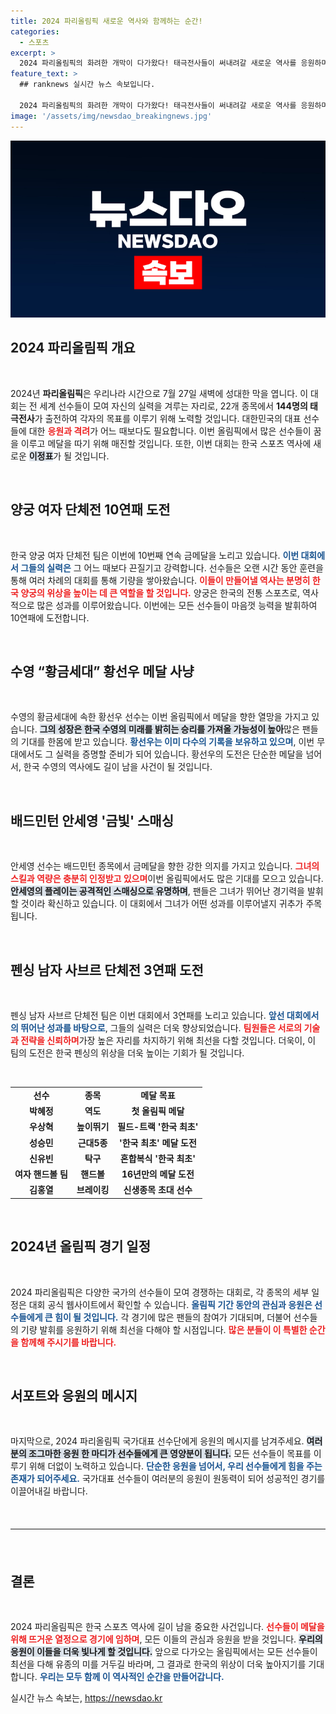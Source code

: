```yaml
---
title: 2024 파리올림픽 새로운 역사와 함께하는 순간!
categories:
  - 스포츠
excerpt: >
  2024 파리올림픽의 화려한 개막이 다가왔다! 태극전사들이 써내려갈 새로운 역사를 응원하며, 양궁부터 브레이킹까지 모두가 주목해야 할 경기들을 확인하세요. 당신의 응원이 필요합니다!
feature_text: >
  ## ranknews 실시간 뉴스 속보입니다.

  2024 파리올림픽의 화려한 개막이 다가왔다! 태극전사들이 써내려갈 새로운 역사를 응원하며, 양궁부터 브레이킹까지 모두가 주목해야 할 경기들을 확인하세요. 당신의 응원이 필요합니다!
image: '/assets/img/newsdao_breakingnews.jpg'
---
```


<p><img src="/assets/img/newsdao_breakingnews.jpg" alt="ranknews 속보" /></p>

<h2 data-ke-size="size26">2024 파리올림픽 개요</h2>

<p data-ke-size="size16">&nbsp;</p>

<p>2024년 <b>파리올림픽</b>은 우리나라 시간으로 7월 27일 새벽에 성대한 막을 엽니다. 이 대회는 전 세계 선수들이 모여 자신의 실력을 겨루는 자리로, 22개 종목에서 <b>144명의 태극전사</b>가 출전하여 각자의 목표를 이루기 위해 노력할 것입니다. 대한민국의 대표 선수들에 대한 <b><span style="color: #ee2323;">응원과 격려</span></b>가 어느 때보다도 필요합니다. 이번 올림픽에서 많은 선수들이 꿈을 이루고 메달을 따기 위해 매진할 것입니다. 또한, 이번 대회는 한국 스포츠 역사에 새로운 <b><span style="background-color: #21538527;">이정표</span></b>가 될 것입니다. </p>

<p data-ke-size="size16">&nbsp;</p>

<h2 data-ke-size="size26">양궁 여자 단체전 10연패 도전</h2>

<p data-ke-size="size16">&nbsp;</p>

<p>한국 양궁 여자 단체전 팀은 이번에 10번째 연속 금메달을 노리고 있습니다. <b><span style="color: #1a5490;">이번 대회에서 그들의 실력은</span></b> 그 어느 때보다 끈질기고 강력합니다. 선수들은 오랜 시간 동안 훈련을 통해 여러 차례의 대회를 통해 기량을 쌓아왔습니다. <b><span style="color: #ee2323;">이들이 만들어낼 역사는 분명히 한국 양궁의 위상을 높이는 데 큰 역할을 할 것입니다.</span></b> 양궁은 한국의 전통 스포츠로, 역사적으로 많은 성과를 이루어왔습니다. 이번에는 모든 선수들이 마음껏 능력을 발휘하여 10연패에 도전합니다.</p>

<p data-ke-size="size16">&nbsp;</p>

<h2 data-ke-size="size26">수영 “황금세대” 황선우 메달 사냥</h2>

<p data-ke-size="size16">&nbsp;</p>

<p>수영의 황금세대에 속한 황선우 선수는 이번 올림픽에서 메달을 향한 열망을 가지고 있습니다. <b><span style="background-color: #21538527;">그의 성장은 한국 수영의 미래를 밝히는 승리를 가져올 가능성이 높아</span></b>많은 팬들의 기대를 한몸에 받고 있습니다. <b><span style="color: #1a5490;">황선우는 이미 다수의 기록을 보유하고 있으며</span></b>, 이번 무대에서도 그 실력을 증명할 준비가 되어 있습니다. 황선우의 도전은 단순한 메달을 넘어서, 한국 수영의 역사에도 길이 남을 사건이 될 것입니다.</p>

<p data-ke-size="size16">&nbsp;</p>

<h2 data-ke-size="size26">배드민턴 안세영 '금빛' 스매싱</h2>

<p data-ke-size="size16">&nbsp;</p>

<p>안세영 선수는 배드민턴 종목에서 금메달을 향한 강한 의지를 가지고 있습니다. <b><span style="color: #ee2323;">그녀의 스킬과 역량은 충분히 인정받고 있으며</span></b>이번 올림픽에서도 많은 기대를 모으고 있습니다. <b><span style="background-color: #21538527;">안세영의 플레이는 공격적인 스매싱으로 유명하며</span></b>, 팬들은 그녀가 뛰어난 경기력을 발휘할 것이라 확신하고 있습니다. 이 대회에서 그녀가 어떤 성과를 이루어낼지 귀추가 주목됩니다.</p>

<p data-ke-size="size16">&nbsp;</p>

<h2 data-ke-size="size26">펜싱 남자 사브르 단체전 3연패 도전</h2>

<p data-ke-size="size16">&nbsp;</p>

<p>펜싱 남자 사브르 단체전 팀은 이번 대회에서 3연패를 노리고 있습니다. <b><span style="color: #1a5490;">앞선 대회에서의 뛰어난 성과를 바탕으로</span></b>, 그들의 실력은 더욱 향상되었습니다. <b><span style="color: #ee2323;">팀원들은 서로의 기술과 전략을 신뢰하며</span></b>가장 높은 자리를 차지하기 위해 최선을 다할 것입니다. 더욱이, 이 팀의 도전은 한국 펜싱의 위상을 더욱 높이는 기회가 될 것입니다.</p>

<p data-ke-size="size16">&nbsp;</p>

<table style="width: 100%; border-collapse: collapse;">
<tr>
<td style="text-align: center; height: 17px;"><b>선수</b></td>
<td style="text-align: center; height: 17px;"><b>종목</b></td>
<td style="text-align: center; height: 17px;"><b>메달 목표</b></td>
</tr>
<tr>
<td style="text-align: center; height: 17px;"><b>박혜정</b></td>
<td style="text-align: center; height: 17px;"><b>역도</b></td>
<td style="text-align: center; height: 17px;"><b>첫 올림픽 메달</b></td>
</tr>
<tr>
<td style="text-align: center; height: 17px;"><b>우상혁</b></td>
<td style="text-align: center; height: 17px;"><b>높이뛰기</b></td>
<td style="text-align: center; height: 17px;"><b>필드-트랙 '한국 최초'</b></td>
</tr>
<tr>
<td style="text-align: center; height: 17px;"><b>성승민</b></td>
<td style="text-align: center; height: 17px;"><b>근대5종</b></td>
<td style="text-align: center; height: 17px;"><b>'한국 최초' 메달 도전</b></td>
</tr>
<tr>
<td style="text-align: center; height: 17px;"><b>신유빈</b></td>
<td style="text-align: center; height: 17px;"><b>탁구</b></td>
<td style="text-align: center; height: 17px;"><b>혼합복식 '한국 최초'</b></td>
</tr>
<tr>
<td style="text-align: center; height: 17px;"><b>여자 핸드볼 팀</b></td>
<td style="text-align: center; height: 17px;"><b>핸드볼</b></td>
<td style="text-align: center; height: 17px;"><b>16년만의 메달 도전</b></td>
</tr>
<tr>
<td style="text-align: center; height: 17px;"><b>김홍열</b></td>
<td style="text-align: center; height: 17px;"><b>브레이킹</b></td>
<td style="text-align: center; height: 17px;"><b>신생종목 초대 선수</b></td>
</tr>
</table>

<p data-ke-size="size16">&nbsp;</p>

<h2 data-ke-size="size26">2024년 올림픽 경기 일정</h2>

<p data-ke-size="size16">&nbsp;</p>

<p>2024 파리올림픽은 다양한 국가의 선수들이 모여 경쟁하는 대회로, 각 종목의 세부 일정은 대회 공식 웹사이트에서 확인할 수 있습니다. <b><span style="color: #1a5490;">올림픽 기간 동안의 관심과 응원은 선수들에게 큰 힘이 될 것입니다.</span></b> 각 경기에 많은 팬들의 참여가 기대되며, 더불어 선수들의 기량 발휘를 응원하기 위해 최선을 다해야 할 시점입니다. <b><span style="color: #ee2323;">많은 분들이 이 특별한 순간을 함께해 주시기를 바랍니다.</span></b></p>

<p data-ke-size="size16">&nbsp;</p>

<h2 data-ke-size="size26">서포트와 응원의 메시지</h2>

<p data-ke-size="size16">&nbsp;</p>

<p>마지막으로, 2024 파리올림픽 국가대표 선수단에게 응원의 메시지를 남겨주세요. <b><span style="background-color: #21538527;">여러분의 조그마한 응원 한 마디가 선수들에게 큰 영양분이 됩니다.</span></b> 모든 선수들이 목표를 이루기 위해 더없이 노력하고 있습니다. <b><span style="color: #1a5490;">단순한 응원을 넘어서, 우리 선수들에게 힘을 주는 존재가 되어주세요.</span></b> 국가대표 선수들이 여러분의 응원이 원동력이 되어 성공적인 경기를 이끌어내길 바랍니다.</p>

<p data-ke-size="size16">&nbsp;</p>

<hr style="border-top: 2px solid #OOAAFF; margin: 20px 0;"/>

<p data-ke-size="size16">&nbsp;</p>

<h2 data-ke-size="size26">결론</h2>

<p data-ke-size="size16">&nbsp;</p>

<p>2024 파리올림픽은 한국 스포츠 역사에 길이 남을 중요한 사건입니다. <b><span style="color: #ee2323;">선수들이 메달을 위해 뜨거운 열정으로 경기에 임하며</span></b>, 모든 이들의 관심과 응원을 받을 것입니다. <b><span style="background-color: #21538527;">우리의 응원이 이들을 더욱 빛나게 할 것입니다.</span></b> 앞으로 다가오는 올림픽에서는 모든 선수들이 최선을 다해 유종의 미를 거두길 바라며, 그 결과로 한국의 위상이 더욱 높아지기를 기대합니다. <b><span style="color: #1a5490;">우리는 모두 함께 이 역사적인 순간을 만들어갑니다.</span></b></p>
실시간 뉴스 속보는, <a href="https://newsdao.kr" rel="dofollow">https://newsdao.kr</a>


